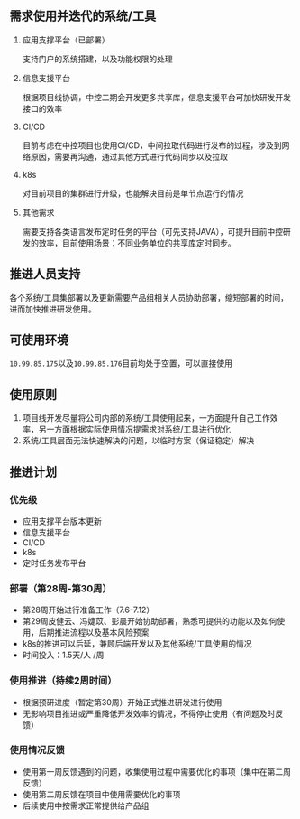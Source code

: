 ## 需求使用并迭代的系统/工具

1. 应用支撑平台（已部署）

   支持门户的系统搭建，以及功能权限的处理

2. 信息支援平台

   根据项目线协调，中控二期会开发更多共享库，信息支援平台可加快研发开发接口的效率

3. CI/CD

   目前考虑在中控项目也使用CI/CD，中间拉取代码进行发布的过程，涉及到网络原因，需要再沟通，通过其他方式进行代码同步以及拉取

4. k8s

   对目前项目的集群进行升级，也能解决目前是单节点运行的情况

5. 其他需求

   需要支持各类语言发布定时任务的平台（可先支持JAVA），可提升目前中控研发的效率，目前使用场景：不同业务单位的共享库定时同步。

## 推进人员支持

各个系统/工具集部署以及更新需要产品组相关人员协助部署，缩短部署的时间，进而加快推进研发使用。

## 可使用环境

`10.99.85.175`以及`10.99.85.176`目前均处于空置，可以直接使用

## 使用原则

1. 项目线开发尽量将公司内部的系统/工具使用起来，一方面提升自己工作效率，另一方面根据实际使用情况提需求对系统/工具进行优化
2. 系统/工具层面无法快速解决的问题，以临时方案（保证稳定）解决

## 推进计划

### 优先级

* 应用支撑平台版本更新
* 信息支援平台
* CI/CD
* k8s
* 定时任务发布平台

### 部署（第28周-第30周）

* 第28周开始进行准备工作（7.6-7.12）
* 第29周皮健云、冯婕苡、彭晨开始协助部署，熟悉可提供的功能以及如何使用，后期推进流程以及基本风险预案
* k8s的推进可以后延，兼顾后端开发以及其他系统/工具使用的情况
* 时间投入：1.5天/人 /周

### 使用推进（持续2周时间）

* 根据预研进度（暂定第30周）开始正式推进研发进行使用
* 无影响项目推进或严重降低开发效率的情况，不得停止使用（有问题及时反馈）

### 使用情况反馈

* 使用第一周反馈遇到的问题，收集使用过程中需要优化的事项（集中在第二周反馈）
* 使用第二周反馈在项目中使用需要优化的事项
* 后续使用中按需求正常提供给产品组